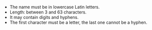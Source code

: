 * The name must be in lowercase Latin letters.
* Length: between 3 and 63 characters.
* It may contain digits and hyphens.
* The first character must be a letter, the last one cannot be a hyphen.
